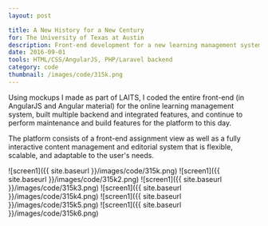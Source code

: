 ```yaml
---
layout: post

title: A New History for a New Century
for: The University of Texas at Austin
description: Front-end development for a new learning management system for online classes at UT-Austin
date: 2016-09-01
tools: HTML/CSS/AngularJS, PHP/Laravel backend
category: code
thumbnail: /images/code/315k.png
---
```

Using mockups I made as part of LAITS, I coded the entire front-end (in AngularJS and Angular material) for the online learning management system, built multiple backend and integrated features, and continue to perform maintenance and build features for the platform to this day.

The platform consists of a front-end assignment view as well as a fully interactive content management and editorial system that is flexible, scalable, and adaptable to the user's needs.

![screen1]({{ site.baseurl }}/images/code/315k.png)
![screen1]({{ site.baseurl }}/images/code/315k2.png)
![screen1]({{ site.baseurl }}/images/code/315k3.png)
![screen1]({{ site.baseurl }}/images/code/315k4.png)
![screen1]({{ site.baseurl }}/images/code/315k5.png)
![screen1]({{ site.baseurl }}/images/code/315k6.png)